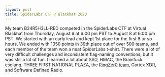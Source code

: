 ```yaml
---
layout: post
title: SpiderLabs CTF @ Blackhat 2020
---
```


My team B34R5H3LL-RED competed in the SpiderLabs CTF at Virtual Blackhat from Thursday, August 6 at 6:00 pm PST to August 8 at 6:00 pm PST. We started with an early lead and kept 1st place for the first 8 or so hours. We ended with 1350 points in 39th place out of over 500 teams, and each member of the team won a neat SpiderLabs t-shirt. There were a lot of very difficult challenges and inconsistent flag-naming conventions, but it was still a lot of fun. I learned a lot about SSO, HMAC, the Brainfuck esolang, THREE FIRST NATIONAL PLAZA, the [RingZer0 team](https://ringzer0ctf.com/), Cortex XDR, and Software Defined Radio.
